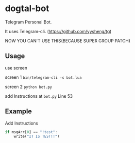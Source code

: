 dogtal-bot
==========
Telegram Personal Bot.

It uses Telegram-cli. (https://github.com/vysheng/tg)

NOW YOU CAN'T USE THIS(BECAUSE SUPER GROUP PATCH)

Usage
-----
use screen

screen 1 
`bin/telegram-cli -s bot.lua`

screen 2 
`python bot.py`

add Instructions at `bot.py` Line 53

Example
-------
Add Instructions 
```python
if msgArr[0] == "!test":
    write("IT IS TEST!!")

```

